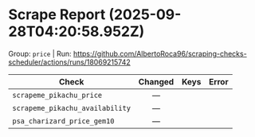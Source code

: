 # Scrape Report (2025-09-28T04:20:58.952Z)

Group: `price`  |  Run: https://github.com/AlbertoRoca96/scraping-checks-scheduler/actions/runs/18069215742

| Check | Changed | Keys | Error |
|---|:---:|:--|:--|
| `scrapeme_pikachu_price` | — |  |  |
| `scrapeme_pikachu_availability` | — |  |  |
| `psa_charizard_price_gem10` | — |  |  |
